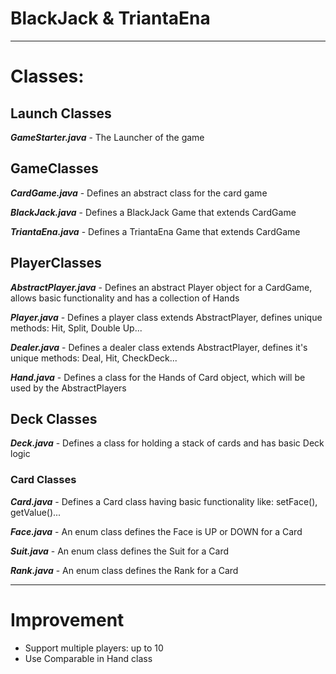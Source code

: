 # BlackJack & TriantaEna
***

# Classes:

## Launch Classes

***GameStarter.java*** - The Launcher of the game

## GameClasses

***CardGame.java*** - Defines an abstract class for the card game

***BlackJack.java*** - Defines a BlackJack Game that extends CardGame

***TriantaEna.java*** - Defines a TriantaEna Game that extends CardGame

## PlayerClasses

***AbstractPlayer.java*** - Defines an abstract Player object for a CardGame, allows basic functionality and has a collection of Hands

***Player.java*** - Defines a player class extends AbstractPlayer, defines unique methods: Hit, Split, Double Up...

***Dealer.java*** - Defines a dealer class extends AbstractPlayer, defines it's unique methods: Deal, Hit, CheckDeck...

***Hand.java*** - Defines a class for the Hands of Card object, which will be used by the AbstractPlayers

## Deck Classes

***Deck.java*** - Defines a class for holding a stack of cards and has basic Deck logic

### Card Classes

***Card.java*** - Defines a Card class having basic functionality like: setFace(), getValue()...

***Face.java*** - An enum class defines the Face is UP or DOWN for a Card

***Suit.java*** - An enum class defines the Suit for a Card

***Rank.java*** - An enum class defines the Rank for a Card

***

# Improvement 
- Support multiple players: up to 10
- Use Comparable in Hand class

